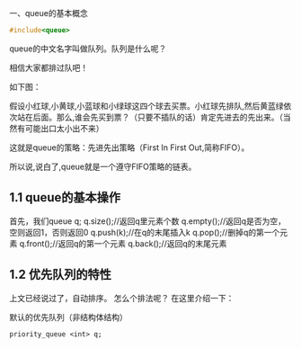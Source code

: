 一、queue的基本概念
```c++
#include<queue>
```

queue的中文名字叫做队列。队列是什么呢？

相信大家都排过队吧！

如下图：

假设小红球,小黄球,小蓝球和小绿球这四个球去买票。小红球先排队,然后黄蓝绿依次站在后面。那么,谁会先买到票？（只要不插队的话）肯定先进去的先出来。（当然有可能出口太小出不来）

这就是queue的策略：先进先出策略（First In First Out,简称FIFO）。

所以说,说白了,queue就是一个遵守FIFO策略的链表。

## 1.1 queue的基本操作

首先，我们queue<int> q;
q.size();//返回q里元素个数
q.empty();//返回q是否为空，空则返回1，否则返回0
q.push(k);//在q的末尾插入k
q.pop();//删掉q的第一个元素
q.front();//返回q的第一个元素
q.back();//返回q的末尾元素


## 1.2 优先队列的特性
上文已经说过了，自动排序。
怎么个排法呢？
在这里介绍一下：

默认的优先队列（非结构体结构）

```
priority_queue <int> q;
```